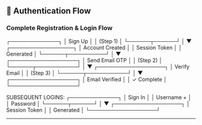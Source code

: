 ## 🔐 Authentication Flow

### Complete Registration & Login Flow

┌─────────────┐
│ Sign Up │
│ (Step 1) │
└──────┬──────┘
│
▼
┌─────────────────┐
│ Account Created │
│ Session Token │
│ Generated │
└──────┬──────────┘
│
▼
┌──────────────────┐
│ Send Email OTP │
│ (Step 2) │
└──────┬───────────┘
│
▼
┌──────────────────┐
│ Verify Email │
│ (Step 3) │
└──────┬───────────┘
│
▼
┌──────────────────┐
│ Email Verified │
│ ✓ Complete │
└──────────────────┘

SUBSEQUENT LOGINS:
┌─────────────┐
│ Sign In │
│ Username + │
│ Password │
└──────┬──────┘
│
▼
┌──────────────────┐
│ Session Token │
│ Generated │
└──────────────────┘

---
